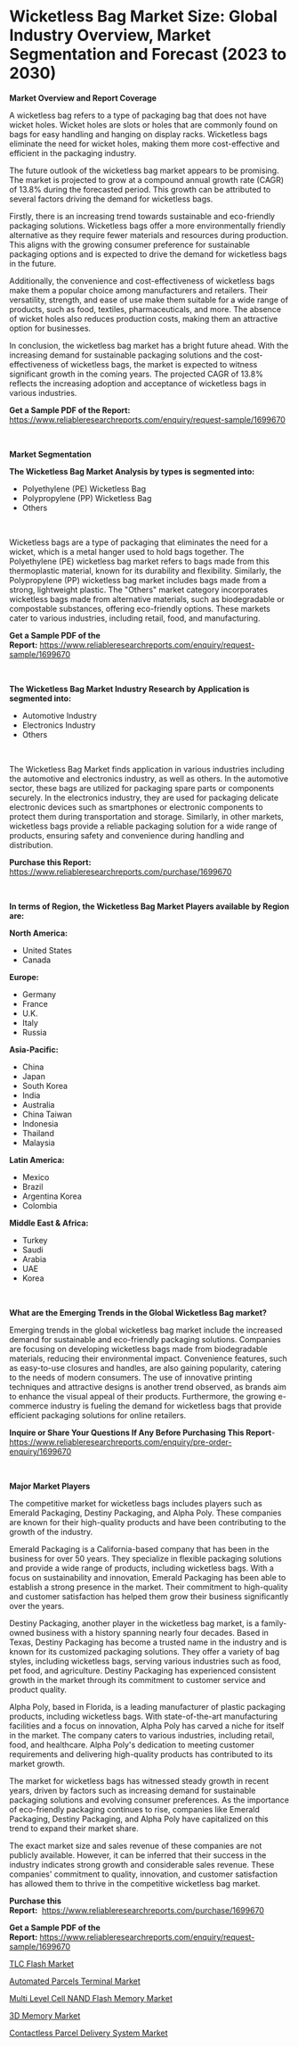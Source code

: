 <p><h1>Wicketless Bag Market Size: Global Industry Overview, Market Segmentation and Forecast (2023 to 2030)</h1></p><p><strong>Market Overview and Report Coverage</strong></p>
<p><p>A wicketless bag refers to a type of packaging bag that does not have wicket holes. Wicket holes are slots or holes that are commonly found on bags for easy handling and hanging on display racks. Wicketless bags eliminate the need for wicket holes, making them more cost-effective and efficient in the packaging industry.</p><p>The future outlook of the wicketless bag market appears to be promising. The market is projected to grow at a compound annual growth rate (CAGR) of 13.8% during the forecasted period. This growth can be attributed to several factors driving the demand for wicketless bags.</p><p>Firstly, there is an increasing trend towards sustainable and eco-friendly packaging solutions. Wicketless bags offer a more environmentally friendly alternative as they require fewer materials and resources during production. This aligns with the growing consumer preference for sustainable packaging options and is expected to drive the demand for wicketless bags in the future.</p><p>Additionally, the convenience and cost-effectiveness of wicketless bags make them a popular choice among manufacturers and retailers. Their versatility, strength, and ease of use make them suitable for a wide range of products, such as food, textiles, pharmaceuticals, and more. The absence of wicket holes also reduces production costs, making them an attractive option for businesses.</p><p>In conclusion, the wicketless bag market has a bright future ahead. With the increasing demand for sustainable packaging solutions and the cost-effectiveness of wicketless bags, the market is expected to witness significant growth in the coming years. The projected CAGR of 13.8% reflects the increasing adoption and acceptance of wicketless bags in various industries.</p></p>
<p><strong>Get a Sample PDF of the Report:</strong> <a href="https://www.reliableresearchreports.com/enquiry/request-sample/1699670">https://www.reliableresearchreports.com/enquiry/request-sample/1699670</a></p>
<p>&nbsp;</p>
<p><strong>Market Segmentation</strong></p>
<p><strong>The Wicketless Bag Market Analysis by types is segmented into:</strong></p>
<p><ul><li>Polyethylene (PE) Wicketless Bag</li><li>Polypropylene (PP) Wicketless Bag</li><li>Others</li></ul></p>
<p>&nbsp;</p>
<p><p>Wicketless bags are a type of packaging that eliminates the need for a wicket, which is a metal hanger used to hold bags together. The Polyethylene (PE) wicketless bag market refers to bags made from this thermoplastic material, known for its durability and flexibility. Similarly, the Polypropylene (PP) wicketless bag market includes bags made from a strong, lightweight plastic. The "Others" market category incorporates wicketless bags made from alternative materials, such as biodegradable or compostable substances, offering eco-friendly options. These markets cater to various industries, including retail, food, and manufacturing.</p></p>
<p><strong>Get a Sample PDF of the Report:</strong>&nbsp;<a href="https://www.reliableresearchreports.com/enquiry/request-sample/1699670">https://www.reliableresearchreports.com/enquiry/request-sample/1699670</a></p>
<p>&nbsp;</p>
<p><strong>The Wicketless Bag Market Industry Research by Application is segmented into:</strong></p>
<p><ul><li>Automotive Industry</li><li>Electronics Industry</li><li>Others</li></ul></p>
<p>&nbsp;</p>
<p><p>The Wicketless Bag Market finds application in various industries including the automotive and electronics industry, as well as others. In the automotive sector, these bags are utilized for packaging spare parts or components securely. In the electronics industry, they are used for packaging delicate electronic devices such as smartphones or electronic components to protect them during transportation and storage. Similarly, in other markets, wicketless bags provide a reliable packaging solution for a wide range of products, ensuring safety and convenience during handling and distribution.</p></p>
<p><strong>Purchase this Report:</strong>&nbsp; <a href="https://www.reliableresearchreports.com/purchase/1699670">https://www.reliableresearchreports.com/purchase/1699670</a></p>
<p>&nbsp;</p>
<p><strong>In terms of Region, the Wicketless Bag Market Players available by Region are:</strong></p>
<p>
    <p> <strong> North America: </strong>
        <ul>
            <li>United States</li>
            <li>Canada</li>
        </ul>
        </p> 
    <p> <strong> Europe: </strong>
        <ul>
            <li>Germany</li>
            <li>France</li>
            <li>U.K.</li>
            <li>Italy</li>
            <li>Russia</li>
        </ul>
        </p> 
    <p> <strong> Asia-Pacific: </strong>
        <ul>
            <li>China</li>
            <li>Japan</li>
            <li>South Korea</li>
            <li>India</li>
            <li>Australia</li>
            <li>China Taiwan</li>
            <li>Indonesia</li>
            <li>Thailand</li>
            <li>Malaysia</li>
        </ul>
        </p> 
    <p> <strong> Latin America: </strong>
        <ul>
            <li>Mexico</li>
            <li>Brazil</li>
            <li>Argentina Korea</li>
            <li>Colombia</li>
        </ul>
        </p> 
    <p> <strong> Middle East & Africa: </strong>
        <ul>
            <li>Turkey</li>
            <li>Saudi</li>
            <li>Arabia</li>
            <li>UAE</li>
            <li>Korea</li>
        </ul>
    </p>
    </p>
<p>&nbsp;</p>
<p><strong>What are the Emerging Trends in the Global Wicketless Bag market?</strong></p>
<p><p>Emerging trends in the global wicketless bag market include the increased demand for sustainable and eco-friendly packaging solutions. Companies are focusing on developing wicketless bags made from biodegradable materials, reducing their environmental impact. Convenience features, such as easy-to-use closures and handles, are also gaining popularity, catering to the needs of modern consumers. The use of innovative printing techniques and attractive designs is another trend observed, as brands aim to enhance the visual appeal of their products. Furthermore, the growing e-commerce industry is fueling the demand for wicketless bags that provide efficient packaging solutions for online retailers.</p></p>
<p><strong>Inquire or Share Your Questions If Any Before Purchasing This Report</strong>- <a href="https://www.reliableresearchreports.com/enquiry/pre-order-enquiry/1699670">https://www.reliableresearchreports.com/enquiry/pre-order-enquiry/1699670</a></p>
<p>&nbsp;</p>
<p><strong>Major Market Players</strong></p>
<p><p>The competitive market for wicketless bags includes players such as Emerald Packaging, Destiny Packaging, and Alpha Poly. These companies are known for their high-quality products and have been contributing to the growth of the industry.</p><p>Emerald Packaging is a California-based company that has been in the business for over 50 years. They specialize in flexible packaging solutions and provide a wide range of products, including wicketless bags. With a focus on sustainability and innovation, Emerald Packaging has been able to establish a strong presence in the market. Their commitment to high-quality and customer satisfaction has helped them grow their business significantly over the years.</p><p>Destiny Packaging, another player in the wicketless bag market, is a family-owned business with a history spanning nearly four decades. Based in Texas, Destiny Packaging has become a trusted name in the industry and is known for its customized packaging solutions. They offer a variety of bag styles, including wicketless bags, serving various industries such as food, pet food, and agriculture. Destiny Packaging has experienced consistent growth in the market through its commitment to customer service and product quality.</p><p>Alpha Poly, based in Florida, is a leading manufacturer of plastic packaging products, including wicketless bags. With state-of-the-art manufacturing facilities and a focus on innovation, Alpha Poly has carved a niche for itself in the market. The company caters to various industries, including retail, food, and healthcare. Alpha Poly's dedication to meeting customer requirements and delivering high-quality products has contributed to its market growth.</p><p>The market for wicketless bags has witnessed steady growth in recent years, driven by factors such as increasing demand for sustainable packaging solutions and evolving consumer preferences. As the importance of eco-friendly packaging continues to rise, companies like Emerald Packaging, Destiny Packaging, and Alpha Poly have capitalized on this trend to expand their market share.</p><p>The exact market size and sales revenue of these companies are not publicly available. However, it can be inferred that their success in the industry indicates strong growth and considerable sales revenue. These companies' commitment to quality, innovation, and customer satisfaction has allowed them to thrive in the competitive wicketless bag market.</p></p>
<p><strong>Purchase this Report:</strong>&nbsp;&nbsp;<a href="https://www.reliableresearchreports.com/purchase/1699670">https://www.reliableresearchreports.com/purchase/1699670</a></p>
<p></p>
<p><strong>Get a Sample PDF of the Report:</strong>&nbsp;<a href="https://www.reliableresearchreports.com/enquiry/request-sample/1699670">https://www.reliableresearchreports.com/enquiry/request-sample/1699670</a></p>
<p><p><a href="https://www.linkedin.com/pulse/decoding-tlc-flash-market-deep-dive-latest-trends-segmentation-ebtof/">TLC Flash Market</a></p><p><a href="https://medium.com/@pair.holy.proof/automated-parcels-terminal-market-comprehensive-assessment-by-type-application-and-geography-0fd89a3030b1">Automated Parcels Terminal Market</a></p><p><a href="https://www.linkedin.com/pulse/multi-level-cell-nand-flash-memory-market-size-adrcf/">Multi Level Cell NAND Flash Memory Market</a></p><p><a href="https://www.linkedin.com/pulse/3d-memory-market-research-report-unlocks-analysis-financial-jgsaf/">3D Memory Market</a></p><p><a href="https://medium.com/@lap.snake.again/contactless-parcel-delivery-system-market-comprehensive-assessment-by-type-application-and-711c027236f8">Contactless Parcel Delivery System Market</a></p></p>